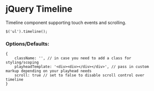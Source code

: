 # jQuery Timeline

Timeline component supporting touch events and scrolling.

    $('ul').timeline();

### Options/Defaults:
    {
        className: '', // in case you need to add a class for styling/scoping
        playheadTemplate: '<div><div></div></div>', // pass in custom markup depending on your playhead needs
        scroll: true // set to false to disable scroll control over timeline
    }
